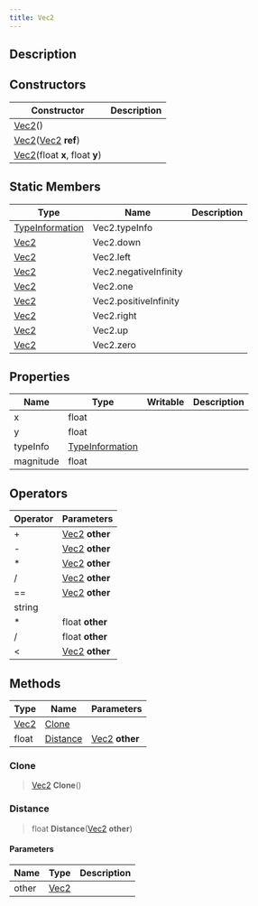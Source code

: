 ```yaml
---
title: Vec2
---
```

## Description

## Constructors

| Constructor                                                                  | Description |
| ---------------------------------------------------------------------------- | ----------- |
| [Vec2](/vext/ref/shared/class/vec2)()                                          |             |
| [Vec2](/vext/ref/shared/class/vec2)([Vec2](/vext/ref/shared/class/vec2) **ref**) |             |
| [Vec2](/vext/ref/shared/class/vec2)(float **x**, float **y**)                  |             |

## Static Members

| Type                                                    | Name                  | Description |
| ------------------------------------------------------- | --------------------- | ----------- |
| [TypeInformation](/vext/ref/shared/class/typeinformation) | Vec2.typeInfo         |             |
| [Vec2](/vext/ref/shared/class/vec2)                       | Vec2.down             |             |
| [Vec2](/vext/ref/shared/class/vec2)                       | Vec2.left             |             |
| [Vec2](/vext/ref/shared/class/vec2)                       | Vec2.negativeInfinity |             |
| [Vec2](/vext/ref/shared/class/vec2)                       | Vec2.one              |             |
| [Vec2](/vext/ref/shared/class/vec2)                       | Vec2.positiveInfinity |             |
| [Vec2](/vext/ref/shared/class/vec2)                       | Vec2.right            |             |
| [Vec2](/vext/ref/shared/class/vec2)                       | Vec2.up               |             |
| [Vec2](/vext/ref/shared/class/vec2)                       | Vec2.zero             |             |

## Properties

| Name      | Type                                                    | Writable | Description |
| --------- | ------------------------------------------------------- | -------- | ----------- |
| x         | float                                                   |          |             |
| y         | float                                                   |          |             |
| typeInfo  | [TypeInformation](/vext/ref/shared/class/typeinformation) |          |             |
| magnitude | float                                                   |          |             |

## Operators

| Operator | Parameters                                  |
| -------- | ------------------------------------------- |
| \+       | [Vec2](/vext/ref/shared/class/vec2) **other** |
| \-       | [Vec2](/vext/ref/shared/class/vec2) **other** |
| \*       | [Vec2](/vext/ref/shared/class/vec2) **other** |
| /        | [Vec2](/vext/ref/shared/class/vec2) **other** |
| \==      | [Vec2](/vext/ref/shared/class/vec2) **other** |
| string   |                                             |
| \*       | float **other**                             |
| /        | float **other**                             |
| \<       | [Vec2](/vext/ref/shared/class/vec2) **other** |

## Methods

| Type                              | Name                  | Parameters                                  |
| --------------------------------- | --------------------- | ------------------------------------------- |
| [Vec2](/vext/ref/shared/class/vec2) | [Clone](#clone)       |                                             |
| float                             | [Distance](#distance) | [Vec2](/vext/ref/shared/class/vec2) **other** |

### Clone

> [Vec2](/vext/ref/shared/class/vec2) **Clone**()

### Distance

> float **Distance**([Vec2](/vext/ref/shared/class/vec2) **other**)

#### Parameters

| Name  | Type                              | Description |
| ----- | --------------------------------- | ----------- |
| other | [Vec2](/vext/ref/shared/class/vec2) |             |
